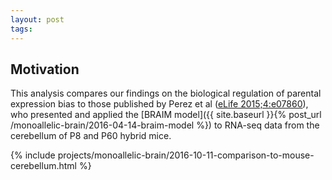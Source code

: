 ```yaml
---
layout: post
tags:
---
```


## Motivation

This analysis compares our findings on the biological regulation of parental expression bias to those published by Perez et al ([eLife 2015;4:e07860](https://elifesciences.org/content/4/e07860)), who presented and applied the [BRAIM model]({{ site.baseurl }}{% post_url /monoallelic-brain/2016-04-14-braim-model %}) to RNA-seq data from the cerebellum of P8 and P60 hybrid mice.

{% include projects/monoallelic-brain/2016-10-11-comparison-to-mouse-cerebellum.html %}
